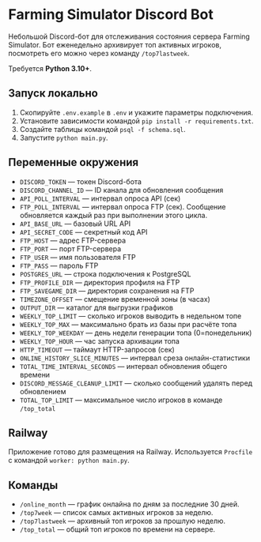 # Farming Simulator Discord Bot

Небольшой Discord-бот для отслеживания состояния сервера Farming Simulator.
Бот еженедельно архивирует топ активных игроков, посмотреть его можно через
команду `/top7lastweek`.

Требуется **Python 3.10+**.

## Запуск локально

1. Скопируйте `.env.example` в `.env` и укажите параметры подключения.
2. Установите зависимости командой `pip install -r requirements.txt`.
3. Создайте таблицы командой `psql -f schema.sql`.
4. Запустите `python main.py`.

## Переменные окружения

- `DISCORD_TOKEN` — токен Discord-бота
- `DISCORD_CHANNEL_ID` — ID канала для обновления сообщения
- `API_POLL_INTERVAL` — интервал опроса API (сек)
- `FTP_POLL_INTERVAL` — интервал опроса FTP (сек). Сообщение обновляется
  каждый раз при выполнении этого цикла.
- `API_BASE_URL` — базовый URL API
- `API_SECRET_CODE` — секретный код API
- `FTP_HOST` — адрес FTP-сервера
- `FTP_PORT` — порт FTP-сервера
- `FTP_USER` — имя пользователя FTP
- `FTP_PASS` — пароль FTP
- `POSTGRES_URL` — строка подключения к PostgreSQL
- `FTP_PROFILE_DIR` — директория профиля на FTP
- `FTP_SAVEGAME_DIR` — директория сохранения на FTP
- `TIMEZONE_OFFSET` — смещение временной зоны (в часах)
- `OUTPUT_DIR` — каталог для выгрузки графиков
- `WEEKLY_TOP_LIMIT` — сколько игроков выводить в недельном топе
- `WEEKLY_TOP_MAX` — максимально брать из базы при расчёте топа
- `WEEKLY_TOP_WEEKDAY` — день недели генерации топа (0=понедельник)
- `WEEKLY_TOP_HOUR` — час запуска архивации топа
- `HTTP_TIMEOUT` — таймаут HTTP-запросов (сек)
- `ONLINE_HISTORY_SLICE_MINUTES` — интервал среза онлайн-статистики
- `TOTAL_TIME_INTERVAL_SECONDS` — интервал обновления общего времени
- `DISCORD_MESSAGE_CLEANUP_LIMIT` — сколько сообщений удалять перед обновлением
- `TOTAL_TOP_LIMIT` — максимальное число игроков в команде `/top_total`

## Railway

Приложение готово для размещения на Railway. Используется `Procfile` с командой `worker: python main.py`.

## Команды

- `/online_month` — график онлайна по дням за последние 30 дней.
- `/top7week` — список самых активных игроков за неделю.
- `/top7lastweek` — архивный топ игроков за прошлую неделю.
- `/top_total` — общий топ игроков по времени на сервере.

